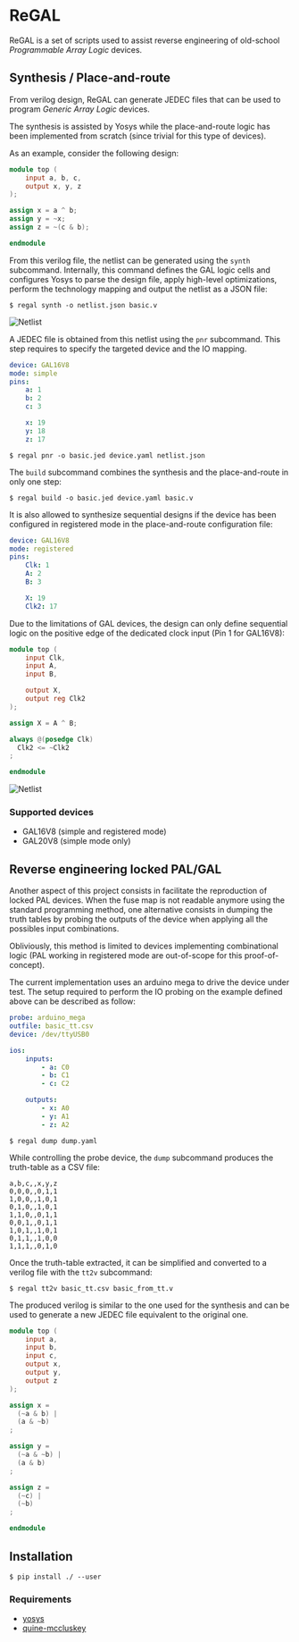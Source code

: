# ReGAL

ReGAL is a set of scripts used to assist reverse engineering of old-school
*Programmable Array Logic* devices.

## Synthesis / Place-and-route

From verilog design, ReGAL can generate JEDEC files that can be used to program
*Generic Array Logic* devices.

The synthesis is assisted by Yosys while the place-and-route logic has been
implemented from scratch (since trivial for this type of devices).

As an example, consider the following design:

```verilog
module top (
    input a, b, c,
    output x, y, z
);

assign x = a ^ b;
assign y = ~x;
assign z = ~(c & b);

endmodule
```

From this verilog file, the netlist can be generated using the `synth`
subcommand. Internally, this command defines the GAL logic cells and configures
Yosys to parse the design file, apply high-level optimizations, perform the
technology mapping and output the netlist as a JSON file:

```console
$ regal synth -o netlist.json basic.v
```

![Netlist](examples/basic/netlist.png)

A JEDEC file is obtained from this netlist using the `pnr` subcommand. This
step requires to specify the targeted device and the IO mapping.

```yaml
device: GAL16V8
mode: simple
pins:
    a: 1
    b: 2
    c: 3

    x: 19
    y: 18
    z: 17
```

```console
$ regal pnr -o basic.jed device.yaml netlist.json
```

The `build` subcommand combines the synthesis and the place-and-route in only
one step:

```console
$ regal build -o basic.jed device.yaml basic.v
```

It is also allowed to synthesize sequential designs if the device has been
configured in registered mode in the place-and-route configuration file:

```yaml
device: GAL16V8
mode: registered
pins:
    Clk: 1
    A: 2
    B: 3

    X: 19
    Clk2: 17
```

Due to the limitations of GAL devices, the design can only define sequential
logic on the positive edge of the dedicated clock input (Pin 1 for GAL16V8):

```verilog
module top (
    input Clk,
    input A,
    input B,

    output X,
    output reg Clk2
);

assign X = A ^ B;

always @(posedge Clk)
  Clk2 <= ~Clk2
;

endmodule
```

![Netlist](examples/reg/netlist.png)

### Supported devices

- GAL16V8 (simple and registered mode)
- GAL20V8 (simple mode only)

## Reverse engineering locked PAL/GAL

Another aspect of this project consists in facilitate the reproduction of
locked PAL devices.
When the fuse map is not readable anymore using the standard programming
method, one alternative consists in dumping the truth tables by probing the
outputs of the device when applying all the possibles input combinations.

Obliviously, this method is limited to devices implementing combinational
logic (PAL working in registered mode are out-of-scope for this
proof-of-concept).

The current implementation uses an arduino mega to drive the device under test.
The setup required to perform the IO probing on the example defined above can
be described as follow:

```yaml
probe: arduino_mega
outfile: basic_tt.csv
device: /dev/ttyUSB0

ios:
    inputs:
        - a: C0
        - b: C1
        - c: C2

    outputs:
        - x: A0
        - y: A1
        - z: A2
```

```console
$ regal dump dump.yaml
```

While controlling the probe device, the `dump` subcommand produces the
truth-table as a CSV file:

```csv
a,b,c,,x,y,z
0,0,0,,0,1,1
1,0,0,,1,0,1
0,1,0,,1,0,1
1,1,0,,0,1,1
0,0,1,,0,1,1
1,0,1,,1,0,1
0,1,1,,1,0,0
1,1,1,,0,1,0
```

Once the truth-table extracted, it can be simplified and converted to a verilog
file with the `tt2v` subcommand:

```console
$ regal tt2v basic_tt.csv basic_from_tt.v
```

The produced verilog is similar to the one used for the synthesis and can be
used to generate a new JEDEC file equivalent to the original one.

```verilog
module top (
    input a,
    input b,
    input c,
    output x,
    output y,
    output z
);

assign x =
  (~a & b) |
  (a & ~b)
;

assign y =
  (~a & ~b) |
  (a & b)
;

assign z =
  (~c) |
  (~b)
;

endmodule
```

## Installation

```console
$ pip install ./ --user
```

### Requirements

- [yosys](https://github.com/YosysHQ/yosys)
- [quine-mccluskey](https://github.com/tpircher/quine-mccluskey)

